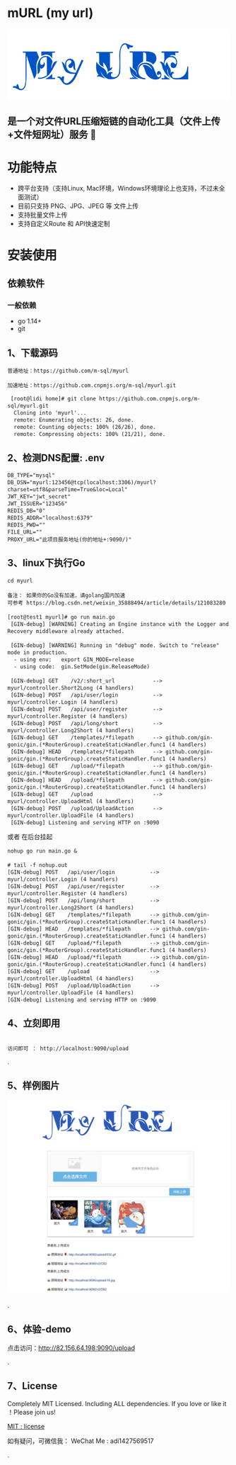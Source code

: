 #  mURL (my url)
![MyUrl](https://github.com/m-sql/myurl/blob/master/templates/control/img/myUrl.png)

## 是一个对文件URL压缩短链的自动化工具（文件上传+文件短网址）服务 🚀

# 功能特点
* 跨平台支持（支持Linux, Mac环境，Windows环境理论上也支持，不过未全面测试）
* 目前只支持 PNG、JPG、JPEG 等 文件上传
* 支持批量文件上传
* 支持自定义Route 和 API快速定制

#  安装使用

## 依赖软件

### 一般依赖
* go 1.14+
* git

## 1、下载源码
```linux
普通地址：https://github.com/m-sql/myurl

加速地址：https://github.com.cnpmjs.org/m-sql/myurl.git
```

```linux
 [root@lidi home]# git clone https://github.com.cnpmjs.org/m-sql/myurl.git
  Cloning into 'myurl'...
  remote: Enumerating objects: 26, done.
  remote: Counting objects: 100% (26/26), done.
  remote: Compressing objects: 100% (21/21), done.
```

## 2、检测DNS配置: .env
``` linux
DB_TYPE="mysql"
DB_DSN="myurl:123456@tcp(localhost:3306)/myurl?charset=utf8&parseTime=True&loc=Local"
JWT_KEY="jwt_secret"
JWT_ISSUER="123456"
REDIS_DB="0"
REDIS_ADDR="localhost:6379"
REDIS_PWD=""
FILE_URL=""
PROXY_URL="此项目服务地址(你的地址+:9090/)"
```

## 3、linux下执行Go
``` linux
cd myurl

备注： 如果你的Go没有加速，请golang国内加速
可参考 https://blog.csdn.net/weixin_35888494/article/details/121083280

[root@test1 myurl]# go run main.go
 [GIN-debug] [WARNING] Creating an Engine instance with the Logger and Recovery middleware already attached.
 
 [GIN-debug] [WARNING] Running in "debug" mode. Switch to "release" mode in production.
  - using env:   export GIN_MODE=release
  - using code:  gin.SetMode(gin.ReleaseMode)
 
 [GIN-debug] GET    /v2/:short_url            --> myurl/controller.Short2Long (4 handlers)
 [GIN-debug] POST   /api/user/login           --> myurl/controller.Login (4 handlers)
 [GIN-debug] POST   /api/user/register        --> myurl/controller.Register (4 handlers)
 [GIN-debug] POST   /api/long/short           --> myurl/controller.Long2Short (4 handlers)
 [GIN-debug] GET    /templates/*filepath      --> github.com/gin-gonic/gin.(*RouterGroup).createStaticHandler.func1 (4 handlers)
 [GIN-debug] HEAD   /templates/*filepath      --> github.com/gin-gonic/gin.(*RouterGroup).createStaticHandler.func1 (4 handlers)
 [GIN-debug] GET    /upload/*filepath         --> github.com/gin-gonic/gin.(*RouterGroup).createStaticHandler.func1 (4 handlers)
 [GIN-debug] HEAD   /upload/*filepath         --> github.com/gin-gonic/gin.(*RouterGroup).createStaticHandler.func1 (4 handlers)
 [GIN-debug] GET    /upload                   --> myurl/controller.UploadHtml (4 handlers)
 [GIN-debug] POST   /upload/UploadAction      --> myurl/controller.UploadFile (4 handlers)
 [GIN-debug] Listening and serving HTTP on :9090

```
或者 在后台挂起
```
nohup go run main.go &

# tail -f nohup.out 
[GIN-debug] POST   /api/user/login           --> myurl/controller.Login (4 handlers)
[GIN-debug] POST   /api/user/register        --> myurl/controller.Register (4 handlers)
[GIN-debug] POST   /api/long/short           --> myurl/controller.Long2Short (4 handlers)
[GIN-debug] GET    /templates/*filepath      --> github.com/gin-gonic/gin.(*RouterGroup).createStaticHandler.func1 (4 handlers)
[GIN-debug] HEAD   /templates/*filepath      --> github.com/gin-gonic/gin.(*RouterGroup).createStaticHandler.func1 (4 handlers)
[GIN-debug] GET    /upload/*filepath         --> github.com/gin-gonic/gin.(*RouterGroup).createStaticHandler.func1 (4 handlers)
[GIN-debug] HEAD   /upload/*filepath         --> github.com/gin-gonic/gin.(*RouterGroup).createStaticHandler.func1 (4 handlers)
[GIN-debug] GET    /upload                   --> myurl/controller.UploadHtml (4 handlers)
[GIN-debug] POST   /upload/UploadAction      --> myurl/controller.UploadFile (4 handlers)
[GIN-debug] Listening and serving HTTP on :9090
```

## 4、立刻即用
```linux

访问即可 ： http://localhost:9090/upload

```

.

## 5、样例图片

![MyUrl-demo](https://github.com/m-sql/myurl/blob/master/doc/1.png)

.

## 6、体验-demo

点击访问：http://82.156.64.198:9090/upload

.

## 7、License

Completely MIT Licensed. Including ALL dependencies. If you love or like it ！Please join us!

[MIT : license](https://github.com/m-sql/myurl/blob/master/LICENSE)


如有疑问，可微信我：
WeChat Me : adi1427569517

.


